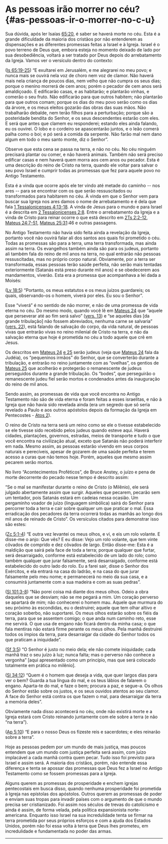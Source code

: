 # As pessoas irão morrer no céu? {#as-pessoas-ir-o-morrer-no-c-u}

Sua dúvida, após ler Isaías [65:20](http://bibliaonline.com.br/acf/is/65/20), é saber se haverá morte no céu. Esta é a grande dificuldade da maioria dos cristãos por não entenderem as dispensações e as diferentes promessas feitas a Israel e à Igreja. Israel é o povo terreno de Deus que, embora esteja no momento deixado de lado por sua desobediência, voltará a ser tratado por Deus depois do arrebatamento da Igreja. Vamos ver o versículo dentro do contexto:

([Is 65:19-25](http://bibliaonline.com.br/acf/is/65/19-25)) “E exultarei em Jerusalém, e me alegrarei no meu povo; e nunca mais se ouvirá nela voz de choro nem voz de clamor. Não haverá mais nela criança de poucos dias, nem velho que não cumpra os seus dias; porque o menino morrerá de cem anos; porém o pecador de cem anos será amaldiçoado. E edificarão casas, e as habitarão; e plantarão vinhas, e comerão o seu fruto. Não edificarão para que outros habitem; não plantarão para que outros comam; porque os dias do meu povo serão como os dias da árvore, e os meus eleitos gozarão das obras das suas mãos. Não trabalharão debalde, nem terão filhos para a perturbação; porque são a posteridade bendita do Senhor, e os seus descendentes estarão com eles. E será que antes que clamem eu responderei; estando eles ainda falando, eu os ouvirei. O lobo e o cordeiro se apascentarão juntos, e o leão comerá palha como o boi; e pó será a comida da serpente. Não farão mal nem dano algum em todo o meu santo monte, diz o Senhor”.

Observe que esta cena se passa na terra, e não no céu. No céu ninguém precisará plantar ou comer, e não haverá animais. Também não será preciso edificar casas e nem haverá quem morra aos cem anos ou pecador. Esta é uma descrição do reino de Cristo na terra, quando ele voltar para salvar o seu povo Israel e cumprir todas as promessas que fez para aquele povo no Antigo Testamento.

Esta é a vinda que ocorre após ele ter vindo até metade do caminho -- nos ares -- para se encontrar com os que serão ressuscitados ou transformados para habitarem no céu. À vinda em que o Senhor vem para buscar sua Igreja nos ares damos o nome de arrebatamento e é dela que fala [1 Tessalonicenses 4:13-18](http://bibliaonline.com.br/acf/1ts/4/13-18). A vinda de Jesus para o mundo e para Israel é a descrita em [2 Tessalonicenses 2:8](http://bibliaonline.com.br/acf/2ts/2/8). Entre o arrebatamento da Igreja e a vinda de Cristo para reinar ocorre o que está descrito em [2Ts 2:2-12](http://bibliaonline.com.br/acf/2ts/2/2-12), [Mateus 24:7-51](http://bibliaonline.com.br/acf/mt/24/7-51), [Mateus 25:31](http://bibliaonline.com.br/acf/mt/25/31):46 e outras passagens.

No Antigo Testamento não havia sido feita ainda a revelação da Igreja, portanto você não ouvirá falar ali dos santos aos quais foi prometido o céu. Todas as promessas são para a terra, uma terra transformada, mas ainda assim na terra. Os evangelhos também ainda são para os judeus, portanto ali também fala do reino de mil anos na terra, no qual entrarão não pessoas ressuscitadas, mas no próprio corpo natural. Obviamente, por a terra ser transformada, essas pessoas terão saúde perfeita, não serão mais tentadas exteriormente (Satanás está preso durante mil anos) e se obedecerem aos mandamentos, viverão. Esta era a promessa que acompanhava a lei dada a Moisés:

([Lv 18:5](http://bibliaonline.com.br/acf/lv/18/5)) “Portanto, os meus estatutos e os meus juízos guardareis; os quais, observando-os o homem, viverá por eles. Eu sou o Senhor”.

Esse “viverá” é no sentido de não morrer, e não de uma promessa de vida eterna no céu. Do mesmo modo, quando você lê em [Mateus 24](http://bibliaonline.com.br/acf/mt/24) que “aquele que perseverar até ao fim será salvo” ([vers. 13](http://bibliaonline.com.br/acf/mt/24/13)) e “se aqueles dias [da grande tribulação] não fossem abreviados, nenhuma carne se salvaria” ([vers. 22](http://bibliaonline.com.br/acf/mt/24/22)), está falando de salvação do corpo, da vida natural, de pessoas vivas que entrarão vivas no reino milenial de Cristo na terra, e não da salvação eterna que hoje é prometida no céu a todo aquele que crê em Jesus.

Os descritos em [Mateus 24](http://bibliaonline.com.br/acf/mt/24) [e 25](http://bibliaonline.com.br/acf/mt/24) serão judeus (veja que [Mateus 24](http://bibliaonline.com.br/acf/mt/24) fala da Judéia), os “pequeninos irmãos” do Senhor, que se converterão durante a tribulação, e entrarão no reino juntamente com as “ovelhas”, os gentios de [Mateus 25](http://bibliaonline.com.br/acf/mt/25) que acolherão e protegerão o remanescente de judeus perseguidos durante a grande tribulação. Os “bodes”, que perseguirão o remanescente judeu fiel serão mortos e condenados antes da inauguração do reino de mil anos.

Sendo assim, as promessas de vida que você encontra no Antigo Testamento não são de vida eterna e foram feitas a esses israelitas, e não à Igreja que não havia sido revelada ainda (era um segredo que só seria revelado a Paulo e aos outros apóstolos depois da formação da Igreja em Pentecostes - [Atos 2](http://bibliaonline.com.br/acf/atos/2)).

O reino de Cristo na terra será um reino como se ele o tivesse estabelecido se ele tivesse sido recebido pelos judeus quando esteve aqui. Haverá cidades, plantações, governos, estradas, meios de transporte e tudo o que você encontra na civilização atual, exceto que Satanás não poderá interferir em nada. Mesmo assim, as pessoas estarão vivendo em seus corpos naturais e perecíveis, apesar de gozarem de uma saúde perfeita e terem acesso a curas que não temos hoje. Porém, aqueles que mesmo assim pecarem serão mortos.

No livro “Acontecimentos Proféticos”, de Bruce Anstey, o juízo e pena de morte decorrente do pecado nesse tempo é descrito assim:

“Se o mal se manifestar durante o reino de Cristo (o Milênio), ele será julgado abertamente assim que surgir. Aqueles que pecarem, pecarão sem um tentador, pois Satanás estará em cadeias nessa ocasião. Um pergaminho voador de juízo (linguagem simbólica) sairá do Senhor para percorrer toda a terra e cair sobre qualquer um que praticar o mal. Essa erradicação dos pecadores da terra ocorrerá todas as manhãs ao longo dos mil anos de reinado de Cristo”. Os versículos citados para demonstrar isso são estes:

([Zc 5:1-4](http://bibliaonline.com.br/acf/zc/5/1-4)) “E outra vez levantei os meus olhos, e vi, e eis um rolo volante. E disse-me o anjo: Que vês? E eu disse: Vejo um rolo volante, que tem vinte côvados de comprido e dez côvados de largo. Então disse-me: Esta é a maldição que sairá pela face de toda a terra; porque qualquer que furtar, será desarraigado, conforme está estabelecido de um lado do rolo; como também qualquer que jurar falsamente, será desarraigado, conforme está estabelecido do outro lado do rolo. Eu a farei sair, disse o Senhor dos Exércitos, e ela entrará na casa do ladrão, e na casa do que jurar falsamente pelo meu nome; e permanecerá no meio da sua casa, e a consumirá juntamente com a sua madeira e com as suas pedras”.

([Sl 101:3-8](http://bibliaonline.com.br/acf/sl/101/3-8)) “Não porei coisa má diante dos meus olhos. Odeio a obra daqueles que se desviam; não se me pegará a mim. Um coração perverso se apartará de mim; não conhecerei o homem mau. Aquele que murmura do seu próximo às escondidas, eu o destruirei; aquele que tem olhar altivo e coração soberbo, não suportarei. Os meus olhos estarão sobre os fiéis da terra, para que se assentem comigo; o que anda num caminho reto, esse me servirá. O que usa de engano não ficará dentro da minha casa; o que fala mentiras não estará firme perante os meus olhos. Pela manhã destruirei todos os ímpios da terra, para desarraigar da cidade do Senhor todos os que praticam a iniquidade”.

([Sf 3:5](http://bibliaonline.com.br/acf/sf/3/5)) “O Senhor é justo no meio dela; ele não comete iniquidade; cada manhã traz o seu juízo à luz; nunca falta; mas o perverso não conhece a vergonha” [aqui apresentado como um princípio, mas que será colocado totalmente em prática no milênio].

([Sl 34:12](http://bibliaonline.com.br/acf/sl/34/12)) “Quem é o homem que deseja a vida, que quer largos dias para ver o bem? Guarda a tua língua do mal, e os teus lábios de falarem o engano. Aparta-te do mal, e faze o bem; procura a paz, e segue-a. Os olhos do Senhor estão sobre os justos, e os seus ouvidos atentos ao seu clamor. A face do Senhor está contra os que fazem o mal, para desarraigar da terra a memória deles”.

Obviamente nada disso acontecerá no céu, onde não existirá morte e a Igreja estará com Cristo reinando juntamente com ele sobre a terra (e não “na terra”).

([Ap 5:10](http://bibliaonline.com.br/acf/ap/5/10)) “E para o nosso Deus os fizeste reis e sacerdotes; e eles reinarão sobre a terra”.

Hoje as pessoas pedem por um mundo de mais justiça, mas poucos entendem que um mundo com justiça perfeita será assim, com juízo implacável a cada manhã contra quem pecar. Tudo isso foi previsto para Israel e assim será. A maioria dos cristãos, porém, não entende essa diferença e tenta se apossar das promessas que Deus fez a Israel no Antigo Testamento como se fossem promessas para a Igreja.

Alguns querem as promessas de prosperidade e enchem igrejas pentecostais em busca disso, quando nenhuma prosperidade foi prometida à Igreja nas epístolas dos apóstolos. Outros querem as promessas de poder e enviam suas tropas para invadir países com o argumento de que o mundo precisa ser cristianizado. Foi assim nos séculos de trevas do catolicismo e ainda é assim, de forma velada, pela política expansionista norte-americana. Enquanto isso Israel na sua incredulidade tenta se firmar na terra prometida por seus próprios esforços e com a ajuda dos Estados Unidos, porém não foi essa volta à terra que Deus lhes prometeu, em incredulidade e fundamentada no poder das armas.

*****